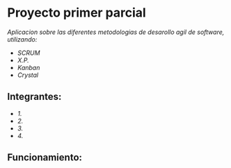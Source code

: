 # Proyecto primer parcial
_Aplicacion sobre las diferentes metodologias de desarollo agil de software, utilizando:_
* _SCRUM_
* _X.P._
* _Kanban_
* _Crystal_

## Integrantes:
* _1._
* _2._
* _3._
* _4._

## Funcionamiento: